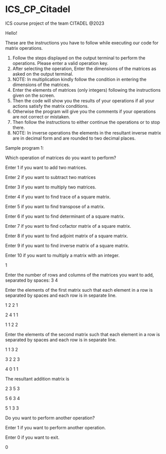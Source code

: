 # ICS_CP_Citadel
ICS course project of the team CITADEL @2023

Hello!

These are the instructions you have to follow while executing our code for matrix operations.

1. Follow the steps displayed on the output terminal to perform the operations. Please enter a valid operation key.
2. After selecting the operation, Enter the dimensions of the matrices as asked on the output terminal.
3. NOTE: In multiplication kindly follow the condition in entering the dimensions of the matrices.
4. Enter the elements of matrices (only integers) following the instructions given on the screen.
5. Then the code will show you the results of your operations if all your actions satisfy the matrix conditions.
6. Otherwise the program will give you the comments if your operations are not correct or mistaken.
7. Then follow the instructions to either continue the operations or to stop there.
8. NOTE: In inverse operations the elements in the resultant inverse matrix are in decimal form and are rounded to two decimal places.

Sample program 1:


Which operation of matrices do you want to perform?

Enter 1 if you want to add two matrices.

Enter 2 if you want to subtract two matrices

Enter 3 if you want to multiply two matrices.

Enter 4 if you want to find trace of a square matrix.

Enter 5 if you want to find transpose of a matrix.

Enter 6 if you want to find determinant of a square matrix.

Enter 7 if you want to find cofactor matrix of a square matrix.

Enter 8 if you want to find adjoint matrix of a square matrix.

Enter 9 if you want to find inverse matrix of a square matrix.

Enter 10 if you want to multiply a matrix with an integer.

1

Enter the number of rows and columns of the matrices you want to add, separated by spaces: 3 4

Enter the elements of the first matrix such that each element in a row is separated by spaces and each row is in separate line.

1 2 2 1

2 4 1 1

1 1 2 2

Enter the elements of the second matrix such that each element in a row is separated by spaces and each row is in separate line.

1 1 3 2

3 2 2 3

4 0 1 1

The resultant addition matrix is

2 3 5 3

5 6 3 4

5 1 3 3

Do you want to perform another operation?

Enter 1 if you want to perform another operation.

Enter 0 if you want to exit.

0


